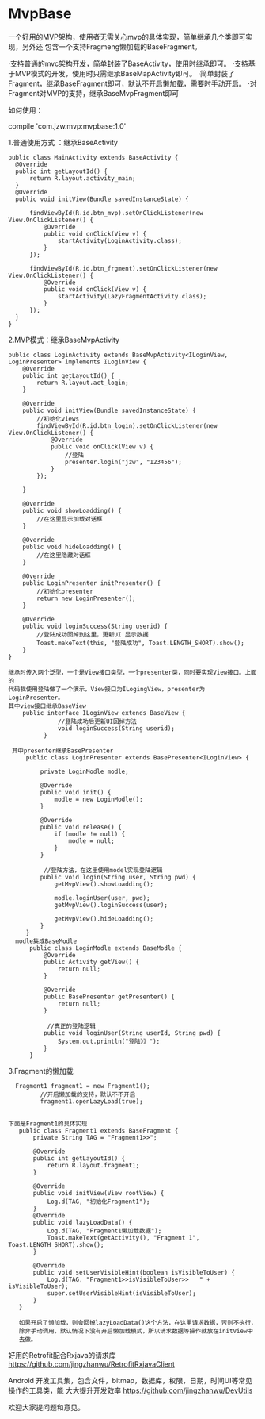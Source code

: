 # MvpBase
一个好用的MVP架构，使用者无需关心mvp的具体实现，简单继承几个类即可实现，另外还
包含一个支持Fragmeng懒加载的BaseFragment。

·支持普通的mvc架构开发，简单封装了BaseActivity，使用时继承即可。
·支持基于MVP模式的开发，使用时只需继承BaseMapActivity即可。
·简单封装了Fragment，继承BaseFragment即可，默认不开启懒加载，需要时手动开启。
·对Fragment对MVP的支持，继承BaseMvpFragment即可


如何使用：

compile 'com.jzw.mvp:mvpbase:1.0'

1.普通使用方式 ：继承BaseActivity

    public class MainActivity extends BaseActivity {
      @Override
      public int getLayoutId() {
          return R.layout.activity_main;
      }
      @Override
      public void initView(Bundle savedInstanceState) {
  
          findViewById(R.id.btn_mvp).setOnClickListener(new View.OnClickListener() {
              @Override
              public void onClick(View v) {
                  startActivity(LoginActivity.class);
              }
          });
  
          findViewById(R.id.btn_frgment).setOnClickListener(new View.OnClickListener() {
              @Override
              public void onClick(View v) {
                  startActivity(LazyFragmentActivity.class);
              }
          });
      }
    }
    
2.MVP模式：继承BaseMvpActivity
    
    public class LoginActivity extends BaseMvpActivity<ILoginView, LoginPresenter> implements ILoginView {
        @Override
        public int getLayoutId() {
            return R.layout.act_login;
        }
    
        @Override
        public void initView(Bundle savedInstanceState) {
            //初始化views
            findViewById(R.id.btn_login).setOnClickListener(new View.OnClickListener() {
                @Override
                public void onClick(View v) {
                    //登陆
                    presenter.login("jzw", "123456");
                }
            });
    
        }
    
        @Override
        public void showLoadding() {
            //在这里显示加载对话框
        }
    
        @Override
        public void hideLoadding() {
            //在这里隐藏对话框
        }
    
        @Override
        public LoginPresenter initPresenter() {
            //初始化presenter
            return new LoginPresenter();
        }
    
        @Override
        public void loginSuccess(String userid) {
            //登陆成功回掉到这里，更新UI 显示数据
            Toast.makeText(this, "登陆成功", Toast.LENGTH_SHORT).show();
        }
    }
    
    继承时传入两个泛型，一个是View接口类型，一个presenter类，同时要实现View接口。上面的
    代码我使用登陆做了一个演示，View接口为ILogingView，presenter为LoginPresenter。
    其中view接口继承BaseView
        public interface ILoginView extends BaseView {
                  //登陆成功后更新UI回掉方法
                  void loginSuccess(String userid);
              }
              
     其中presenter继承BasePresenter
         public class LoginPresenter extends BasePresenter<ILoginView> {
         
             private LoginModle modle;
         
             @Override
             public void init() {
                 modle = new LoginModle();
             }
         
             @Override
             public void release() {
                 if (modle != null) {
                     modle = null;
                 }
             }
         
              //登陆方法，在这里使用model实现登陆逻辑
             public void login(String user, String pwd) {
                 getMvpView().showLoadding();
         
                 modle.loginUser(user, pwd);
                 getMvpView().loginSuccess(user);
         
                 getMvpView().hideLoadding();
             }
         }
      modle集成BaseModle
          public class LoginModle extends BaseModle {
              @Override
              public Activity getView() {
                  return null;
              }
          
              @Override
              public BasePresenter getPresenter() {
                  return null;
              }
               
               //真正的登陆逻辑
              public void loginUser(String userId, String pwd) {
                  System.out.println("登陆》》");
              }
          }

3.Fragment的懒加载

      Fragment1 fragment1 = new Fragment1();
             //开启懒加载的支持，默认不不开启
             fragment1.openLazyLoad(true);  
               
               
    下面是Fragment1的具体实现
       public class Fragment1 extends BaseFragment {
           private String TAG = "Fragment1>>";
       
           @Override
           public int getLayoutId() {
               return R.layout.fragment1;
           }
       
           @Override
           public void initView(View rootView) {
               Log.d(TAG, "初始化Fragment1");
           }
           @Override
           public void lazyLoadData() {
               Log.d(TAG, "Fragment1懒加载数据");
               Toast.makeText(getActivity(), "Fragment 1", Toast.LENGTH_SHORT).show();
           }
       
           @Override
           public void setUserVisibleHint(boolean isVisibleToUser) {
               Log.d(TAG, "Fragment1>>isVisibleToUser>>   " + isVisibleToUser);
               super.setUserVisibleHint(isVisibleToUser);
           }
       }
       
       如果开启了懒加载，则会回掉lazyLoadData()这个方法，在这里请求数据，否则不执行，
       除非手动调用，默认情况下没有开启懒加载模式，所以请求数据等操作就放在initView中
       去做。

好用的Retrofit配合Rxjava的请求库
https://github.com/jingzhanwu/RetrofitRxjavaClient

Android 开发工具集，包含文件，bitmap，数据库，权限，日期，时间UI等常见操作的工具类，能
大大提升开发效率
https://github.com/jingzhanwu/DevUtils

欢迎大家提问题和意见。
